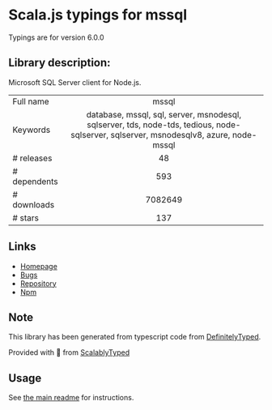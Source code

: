 
# Scala.js typings for mssql

Typings are for version 6.0.0

## Library description:
Microsoft SQL Server client for Node.js.

|                    |                 |
| ------------------ | :-------------: |
| Full name          | mssql |
| Keywords           | database, mssql, sql, server, msnodesql, sqlserver, tds, node-tds, tedious, node-sqlserver, sqlserver, msnodesqlv8, azure, node-mssql |
| # releases         | 48 |
| # dependents       | 593 |
| # downloads        | 7082649 |
| # stars            | 137 |

## Links
- [Homepage](https://github.com/tediousjs/node-mssql#readme)
- [Bugs](https://github.com/tediousjs/node-mssql/issues)
- [Repository](https://github.com/tediousjs/node-mssql)
- [Npm](https://www.npmjs.com/package/mssql)
    


## Note
This library has been generated from typescript code from [DefinitelyTyped](https://definitelytyped.org).

Provided with :purple_heart: from [ScalablyTyped](https://github.com/oyvindberg/ScalablyTyped)

## Usage
See [the main readme](../../readme.md) for instructions.


